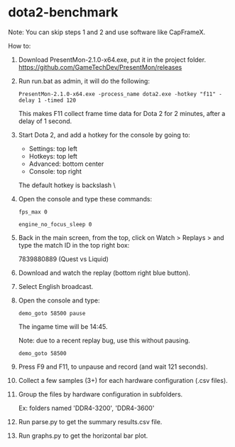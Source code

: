 # dota2-benchmark

Note: You can skip steps 1 and 2 and use software like CapFrameX.

How to:
1. Download PresentMon-2.1.0-x64.exe, put it in the project folder.
    https://github.com/GameTechDev/PresentMon/releases

2. Run run.bat as admin, it will do the following:

    ```
    PresentMon-2.1.0-x64.exe -process_name dota2.exe -hotkey "f11" -delay 1 -timed 120
    ```

    This makes F11 collect frame time data for Dota 2 for 2 minutes, after a delay of 1 second.

3. Start Dota 2, and add a hotkey for the console by going to:

    - Settings: top left
    - Hotkeys: top left
    - Advanced: bottom center
    - Console: top right
	
    The default hotkey is backslash \

4. Open the console and type these commands:

    ```
    fps_max 0
    ```

    ```
    engine_no_focus_sleep 0
    ```

5. Back in the main screen, from the top, click on Watch > Replays > and type the match ID in the top right box:

    7839880889 (Quest vs Liquid)

6. Download and watch the replay (bottom right blue button).

7. Select English broadcast.

8. Open the console and type:

    ```
    demo_goto 58500 pause
    ```

    The ingame time will be 14:45.


    Note: due to a recent replay bug, use this without pausing.

    ```
    demo_goto 58500
    ```

9.  Press F9 and F11, to unpause and record (and wait 121 seconds).

9. Collect a few samples (3+) for each hardware configuration (.csv files).

10. Group the files by hardware configuration in subfolders.

    Ex: folders named 'DDR4-3200', 'DDR4-3600'

11. Run parse.py to get the summary results.csv file.

12. Run graphs.py to get the horizontal bar plot.
